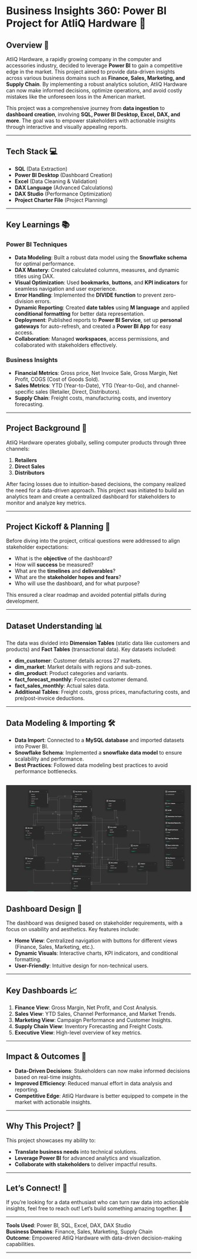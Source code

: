 # Business Insights 360: Power BI Project for AtliQ Hardware 🚀

## Overview 🌟
AtliQ Hardware, a rapidly growing company in the computer and accessories industry, decided to leverage **Power BI** to gain a competitive edge in the market. This project aimed to provide data-driven insights across various business domains such as **Finance, Sales, Marketing, and Supply Chain**. By implementing a robust analytics solution, AtliQ Hardware can now make informed decisions, optimize operations, and avoid costly mistakes like the unforeseen loss in the American market.

This project was a comprehensive journey from **data ingestion** to **dashboard creation**, involving **SQL, Power BI Desktop, Excel, DAX, and more**. The goal was to empower stakeholders with actionable insights through interactive and visually appealing reports.

---

## Tech Stack 💻
- **SQL** (Data Extraction)
- **Power BI Desktop** (Dashboard Creation)
- **Excel** (Data Cleaning & Validation)
- **DAX Language** (Advanced Calculations)
- **DAX Studio** (Performance Optimization)
- **Project Charter File** (Project Planning)

---

## Key Learnings 📚
### Power BI Techniques
- **Data Modeling**: Built a robust data model using the **Snowflake schema** for optimal performance.
- **DAX Mastery**: Created calculated columns, measures, and dynamic titles using DAX.
- **Visual Optimization**: Used **bookmarks**, **buttons**, and **KPI indicators** for seamless navigation and user experience.
- **Error Handling**: Implemented the **DIVIDE function** to prevent zero-division errors.
- **Dynamic Reporting**: Created **date tables** using **M language** and applied **conditional formatting** for better data representation.
- **Deployment**: Published reports to **Power BI Service**, set up **personal gateways** for auto-refresh, and created a **Power BI App** for easy access.
- **Collaboration**: Managed **workspaces**, access permissions, and collaborated with stakeholders effectively.

### Business Insights
- **Financial Metrics**: Gross price, Net Invoice Sale, Gross Margin, Net Profit, COGS (Cost of Goods Sold).
- **Sales Metrics**: YTD (Year-to-Date), YTG (Year-to-Go), and channel-specific sales (Retailer, Direct, Distributors).
- **Supply Chain**: Freight costs, manufacturing costs, and inventory forecasting.

---

## Project Background 🏢
AtliQ Hardware operates globally, selling computer products through three channels:
1. **Retailers**
2. **Direct Sales**
3. **Distributors**

After facing losses due to intuition-based decisions, the company realized the need for a data-driven approach. This project was initiated to build an analytics team and create a centralized dashboard for stakeholders to monitor and analyze key metrics.

---

## Project Kickoff & Planning 📝
Before diving into the project, critical questions were addressed to align stakeholder expectations:
- What is the **objective** of the dashboard?
- How will **success** be measured?
- What are the **timelines** and **deliverables**?
- What are the **stakeholder hopes and fears**?
- Who will use the dashboard, and for what purpose?

This ensured a clear roadmap and avoided potential pitfalls during development.

---

## Dataset Understanding 📊
The data was divided into **Dimension Tables** (static data like customers and products) and **Fact Tables** (transactional data). Key datasets included:
- **dim_customer**: Customer details across 27 markets.
- **dim_market**: Market details with regions and sub-zones.
- **dim_product**: Product categories and variants.
- **fact_forecast_monthly**: Forecasted customer demand.
- **fact_sales_monthly**: Actual sales data.
- **Additional Tables**: Freight costs, gross prices, manufacturing costs, and pre/post-invoice deductions.

---

## Data Modeling & Importing 🛠️
- **Data Import**: Connected to a **MySQL database** and imported datasets into Power BI.
- **Snowflake Schema**: Implemented a **snowflake data model** to ensure scalability and performance.
- **Best Practices**: Followed data modeling best practices to avoid performance bottlenecks.

![Data Model](https://github.com/Nikhil-198/Data-Analytics-Projects/blob/18cfb5cecf40ea758e10692404654d432333eb3c/PowerBI/AtliQ%20Hardware/Project%20Snapshots/Data%20Model.png)
---

## Dashboard Design 🎨
The dashboard was designed based on stakeholder requirements, with a focus on usability and aesthetics. Key features include:
- **Home View**: Centralized navigation with buttons for different views (Finance, Sales, Marketing, etc.).
- **Dynamic Visuals**: Interactive charts, KPI indicators, and conditional formatting.
- **User-Friendly**: Intuitive design for non-technical users.

---

## Key Dashboards 📈
1. **Finance View**: Gross Margin, Net Profit, and Cost Analysis.
2. **Sales View**: YTD Sales, Channel Performance, and Market Trends.
3. **Marketing View**: Campaign Performance and Customer Insights.
4. **Supply Chain View**: Inventory Forecasting and Freight Costs.
5. **Executive View**: High-level overview of key metrics.

---

## Impact & Outcomes 🚀
- **Data-Driven Decisions**: Stakeholders can now make informed decisions based on real-time insights.
- **Improved Efficiency**: Reduced manual effort in data analysis and reporting.
- **Competitive Edge**: AtliQ Hardware is better equipped to compete in the market with actionable insights.

---

## Why This Project? 🌟
This project showcases my ability to:
- **Translate business needs** into technical solutions.
- **Leverage Power BI** for advanced analytics and visualization.
- **Collaborate with stakeholders** to deliver impactful results.

---

## Let’s Connect! 🤝
If you’re looking for a data enthusiast who can turn raw data into actionable insights, feel free to reach out! Let’s build something amazing together. 🚀

---

**Tools Used**: Power BI, SQL, Excel, DAX, DAX Studio  
**Business Domains**: Finance, Sales, Marketing, Supply Chain  
**Outcome**: Empowered AtliQ Hardware with data-driven decision-making capabilities.  

---

